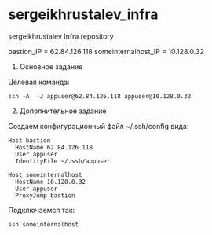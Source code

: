 # sergeikhrustalev_infra
sergeikhrustalev Infra repository

bastion_IP = 62.84.126.118
someinternalhost_IP = 10.128.0.32



1.  Основное задание

Целевая команда:

    ssh -A  -J appuser@62.84.126.118 appuser@10.128.0.32

2. Дополнительное задание

Создаем конфигурационный файл ~/.ssh/config  вида:

    Host bastion
      HostName 62.84.126.118
      User appuser
      IdentityFile ~/.ssh/appuser

    Host someinternalhost
      HostName 10.128.0.32
      User appuser
      ProxyJump bastion

Подключаемся так:

    ssh someinternalhost

